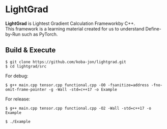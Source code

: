 # LightGrad
**LightGrad** is Lightest Gradient Calculation Frameworkby C++.<br>
This framework is a learning material created for us to understand Define-by-Run such as PyTorch.<br>

## Build & Execute

~~~
$ git clone https://github.com/koba-jon/lightgrad.git
$ cd lightgrad/src
~~~

For debug:
~~~
$ g++ main.cpp tensor.cpp functional.cpp -O0 -fsanitize=address -fno-omit-frame-pointer -g -Wall -std=c++17 -o Example
~~~

For release:
~~~
$ g++ main.cpp tensor.cpp functional.cpp -O2 -Wall -std=c++17 -o Example
~~~

~~~
$ ./Example
~~~
